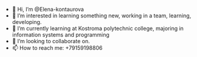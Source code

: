 - 👋 Hi, I’m @Elena-kontaurova
- 👀 I’m interested in learning something new, working in a team, learning, developing.
- 🌱 I’m currently learning at Kostroma polytechnic college, majoring in information systems and programming
- 💞️ I’m looking to collaborate on.
- 📫 How to reach me: +79159198806

<!---
Elena-kontaurova/Elena-kontaurova is a ✨ special ✨ repository because its `README.md` (this file) appears on your GitHub profile.
You can click the Preview link to take a look at your changes.
--->
